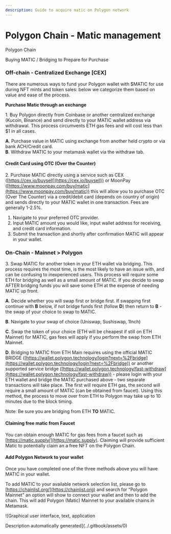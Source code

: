 ```yaml
---
description: Guide to acquire matic on Polygon network
---
```


# Polygon Chain - Matic management

Polygon Chain

Buying MATIC / Bridging to Prepare for Purchase

### Off-chain - Centralized Exchange \[CEX]

There are numerous ways to fund your Polygon wallet with $MATIC for use during NFT mints and token sales: below we categorize them based on value and ease of the process.

**Purchase Matic through an exchange**

1\. Buy Polygon directly from Coinbase or another centralized exchange (Kucoin, Binance) and send directly to your MATIC wallet address via withdrawal. This process circumvents ETH gas fees and will cost less than $1 in all cases.

**A**. Purchase value in MATIC using exchange from another held crypto or via bank ACH/Credit card.\
**B**. Withdraw MATIC to your metamask wallet via the withdraw tab.&#x20;

#### Credit Card using OTC (Over the Counter)

2\. Purchase MATIC directly using a service such as CEX ([https://cex.io/buysell](https://cex.io/buysell)) or MoonPay ([https://www.moonpay.com/buy/matic](https://www.moonpay.com/buy/matic)) this will allow you to purchase OTC (Over The Counter) via a credit/debit card (depends on country of origin) and sends directly to your MATIC wallet in one transaction. Fees are generally 1-2.5%.

1. Navigate to your preferred OTC provider.
2. Input MATIC amount you would like, input wallet address for receiving, and credit card information.
3. Submit the transaction and shortly after confirmation MATIC will appear in your wallet.

### On-Chain - Mainnet > Polygon

3\. Swap MATIC for another token in your ETH wallet via bridging. This process requires the most time, is the most likely to have an issue with, and can be confusing to inexperienced users. This process will require some ETH for bridging as well as a small amount of MATIC. If you decide to swap AFTER bridging funds you will save some ETH at the expense of needing MATIC up front.

**A**. Decide whether you will swap first or bridge first. If swapping first continue with **B** below, if not bridge funds first (follow **D**) then return to **B** - the swap of your choice to swap to MATIC.

**B**. Navigate to your swap of choice (Uniswap, Sushiswap, 1Inch)

**C**. Swap the token of your choice (ETH will be cheapest if still on ETH Mainnet) for MATIC, gas fees will apply if you perform the swap from ETH Mainnet.&#x20;

**D**. Bridging to MATIC from ETH Main requires using the official MATIC BRIDGE ([https://wallet.polygon.technology/login?next=%2Fbridge](https://wallet.polygon.technology/login?next=%2Fbridge)) or another supported service bridge ([https://wallet.polygon.technology/fast-withdraw](https://wallet.polygon.technology/fast-withdraw)) - please login with your ETH wallet and bridge the MATIC purchased above - two separate transactions will take place. The first will require ETH gas, the second will require a small amount of MATIC (can be obtained from faucet). Using this method, the process to move over from ETH to Polygon may take up to 10 minutes due to the block timing.

Note: Be sure you are bridging from ETH **TO** MATIC.

#### Claiming free matic from Faucet

You can obtain enough MATIC for gas fees from a faucet such as [https://matic.supply/](https://matic.supply). Claiming will provide sufficient Matic to potentially claim an a free NFT on the Polygon Chain.

#### Add Polygon Network to your wallet

Once you have completed one of the three methods above you will have MATIC in your wallet.

To add MATIC to your available network selection list, please go to [https://chainlist.org/](https://chainlist.org) and search for “Polygon Mainnet” an option will show to connect your wallet and then to add the chain. This will add Polygon (Matic) Mainnet to your available chains in Metamask.&#x20;

![Graphical user interface, text, application

Description automatically generated](../.gitbook/assets/0)
